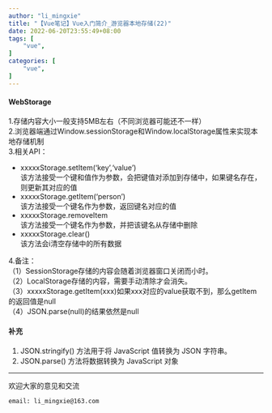 ```yaml
---
author: "li_mingxie"
title: "【Vue笔记】Vue入门简介_游览器本地存储(22)"
date: 2022-06-20T23:55:49+08:00
tags: [
    "vue",
]
categories: [
    "vue",
]
---
```


#### WebStorage  

1.存储内容大小一般支持5MB左右（不同浏览器可能还不一样）  
2.浏览器端通过Window.sessionStorage和Window.localStorage属性来实现本地存储机制  
3.相关API：  

* xxxxxStorage.setItem(‘key’,‘value’)  
该方法接受一个键和值作为参数，会把键值对添加到存储中，如果键名存在，则更新其对应的值  
* xxxxxStorage.getItem(‘person’)  
该方法接受一个键名作为参数，返回键名对应的值  
* xxxxxStorage.removeItem  
该方法接受一个键名作为参数，并把该键名从存储中删除  
* xxxxxStorage.clear()  
该方法会i清空存储中的所有数据  

4.备注：  
（1）SessionStorage存储的内容会随着浏览器窗口关闭而小时。  
（2）LocalStorage存储的内容，需要手动清除才会消失。  
（3）xxxxxStorage.getItem(xxx)如果xxx对应的value获取不到，那么getItem的返回值是null  
（4）JSON.parse(null)的结果依然是null  

#### 补充  

1. JSON.stringify() 方法用于将 JavaScript 值转换为 JSON 字符串。  
2. JSON.parse() 方法将数据转换为 JavaScript 对象  

----------------------------------------------
欢迎大家的意见和交流

`email: li_mingxie@163.com`
